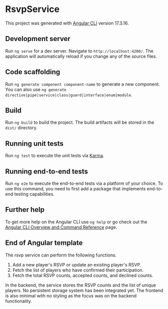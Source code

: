 # RsvpService

This project was generated with [Angular CLI](https://github.com/angular/angular-cli) version 17.3.16.

## Development server

Run `ng serve` for a dev server. Navigate to `http://localhost:4200/`. The application will automatically reload if you change any of the source files.

## Code scaffolding

Run `ng generate component component-name` to generate a new component. You can also use `ng generate directive|pipe|service|class|guard|interface|enum|module`.

## Build

Run `ng build` to build the project. The build artifacts will be stored in the `dist/` directory.

## Running unit tests

Run `ng test` to execute the unit tests via [Karma](https://karma-runner.github.io).

## Running end-to-end tests

Run `ng e2e` to execute the end-to-end tests via a platform of your choice. To use this command, you need to first add a package that implements end-to-end testing capabilities.

## Further help

To get more help on the Angular CLI use `ng help` or go check out the [Angular CLI Overview and Command Reference](https://angular.io/cli) page.

## End of Angular template ##
The rsvp service can perform the following functions.
  1. Add a new player's RSVP or update an existing player's RSVP.
  2. Fetch the list of players who have confirmed their participation.
  3. Fetch the total RSVP counts, accepted counts, and declined counts.

In the backend, the service stores the RSVP counts and the list of unique players. No persistent storage system has been integrated yet.
The frontend is also minimal with no styling as the focus was on the backend functionality.

